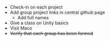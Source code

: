 
- Check-in on each project
- Add group project links in central github page
	- Add full names
- Give a class on Unity basics
- Visit Maco
- ~~Verify that each group has been formed~~